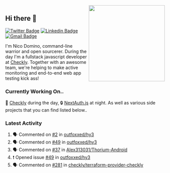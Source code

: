 <img align="right" src="https://user-images.githubusercontent.com/7415984/172472491-91b16eac-fa22-4ecf-92df-d687139fd1f9.gif" width="240" />

## Hi there 👋

[![Twitter Badge](https://img.shields.io/badge/-@ndom91-1ca0f1?style=flat-square&labelColor=1ca0f1&logo=twitter&logoColor=white&link=https://twitter.com/ndom91)](https://twitter.com/ndom91) [![Linkedin Badge](https://img.shields.io/badge/-ndom91-blue?style=flat-square&logo=Linkedin&logoColor=white&link=https://www.linkedin.com/in/ndom91/)](https://www.linkedin.com/in/ndom91/) [![Gmail Badge](https://img.shields.io/badge/-yo@ndo.dev-c14438?style=flat-square&logo=mail.ru&logoColor=white&link=mailto:yo@ndo.dev)](mailto:yo@ndo.dev)

I'm Nico Domino, command-line warrior and open sourcerer. During the day I'm a fullstack javascript developer at [Checkly](https://checklyhq.com). Together with an awesome team, we're helping to make active monitoring and end-to-end web app testing kick ass!

### Currently Working On..

🦝 [Checkly](https://checklyhq.com) during the day, 🔒 [NextAuth.js](https://github.com/nextauthjs/next-auth) at night. As well as various side projects that you can find listed below..

<!--START_SECTION_PROFILE_VIEWS:readme-info-->
<!--END_SECTION_PROFILE_VIEWS:readme-info-->

<!--START_SECTION_DAILY_COMMIT:readme-info-->
<!--END_SECTION_DAILY_COMMIT:readme-info-->

<!--START_SECTION_WEEKLY_COMMIT:readme-info-->
<!--END_SECTION_WEEKLY_COMMIT:readme-info-->

### Latest Activity

<!--START_SECTION:activity-->
1. 🗣 Commented on [#2](https://github.com/outfoxxed/hy3/issues/2#issuecomment-1847061965) in [outfoxxed/hy3](https://github.com/outfoxxed/hy3)
2. 🗣 Commented on [#49](https://github.com/outfoxxed/hy3/issues/49#issuecomment-1846913519) in [outfoxxed/hy3](https://github.com/outfoxxed/hy3)
3. 🗣 Commented on [#37](https://github.com/Alex313031/Thorium-Android/issues/37#issuecomment-1846909383) in [Alex313031/Thorium-Android](https://github.com/Alex313031/Thorium-Android)
4. ❗ Opened issue [#49](https://github.com/outfoxxed/hy3/issues/49) in [outfoxxed/hy3](https://github.com/outfoxxed/hy3)
5. 🗣 Commented on [#281](https://github.com/checkly/terraform-provider-checkly/pull/281#issuecomment-1838969326) in [checkly/terraform-provider-checkly](https://github.com/checkly/terraform-provider-checkly)
<!--END_SECTION:activity-->
